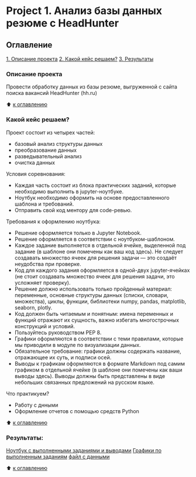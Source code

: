 # Project 1. Анализ базы данных резюме с HeadHunter

## Оглавление
[1. Описание проекта](README.md#описание-проекта)
[2. Какой кейс решаем?](README.md#какой-кейс-решаем)
[3. Результаты](README.md#результаты)

### Описание проекта
Провести обработку данных из базы резюме, выгруженной с сайта поиска вакансий HeadHunter (hh.ru)

:arrow_up: [к оглавлению](README.md#оглавление)

### Какой кейс решаем?

Проект состоит из четырех частей:
- базовый анализ структуры данных
- преобразование данных
- разведывательный анализ
- очистка данных

Условия соревнования:
- Каждая часть состоит из блока практических заданий, которые необходимо выполнить в jupyter-ноутбуке.
- Ноутбук необходимо оформить на основе предоставленного шаблона и требований.
- Отправить свой код ментору для code-ревью.

Требования к оформлению ноутбука:
- Решение оформляется только в Jupyter Notebook.
- Решение оформляется в соответствии с ноутбуком-шаблоном.
- Каждое задание выполняется в отдельной ячейке, выделенной под задание (в шаблоне они помечены как ваш код здесь). Не следует создавать множество ячеек для решения задачи — это создаёт неудобства при проверке.
- Код для каждого задания оформляется в одной-двух jupyter-ячейках (не стоит создавать множество ячеек для решения задачи, это усложняет проверку).
- Решение должно использовать только пройденный материал: переменные, основные структуры данных (списки, словари, множества), циклы, функции, библиотеки numpy, pandas, matplotlib, seaborn, plotly. 
- Код должен быть читаемым и понятным: имена переменных и функций отражают их сущность, важно избегать многострочных конструкций и условий.
- Пользуйтесь руководством PEP 8.
- Графики оформляются в соответствии с теми правилами, которые мы приводили в модуле по визуализации данных.
- Обязательное требование: графики должны содержать название, отражающее их суть, и подписи осей.
- Выводы к графикам оформляются в формате Markdown под самим графиком в отдельной ячейке (в шаблоне они помечены как ваши выводы здесь). Выводы должны быть представлены в виде небольших связанных предложений на русском языке.

Что практикуем?
- Работу с днными
- Оформление отчетов с помощью средств Python

:arrow_up: [к оглавлению](README.md#оглавление)


### Результаты:
[Ноутбук с выполненными заданиями и выводами](https://github.com/E-Knyazeva/sf_data_science/blob/master/project_1/project_1new.ipynb)
[Графики по выполненным заданиям](https://github.com/E-Knyazeva/IDE/tree/1bf2c8879d91fa9b40ab1ff54dd7db57db299d57/project_1/plotly)
[файл с данными](https://drive.google.com/file/d/150MkqoLrH4I8e_zlEdls__wQPsCtoGJX/view?usp=share_link)

:arrow_up: [к оглавлению](README.md#оглавление)